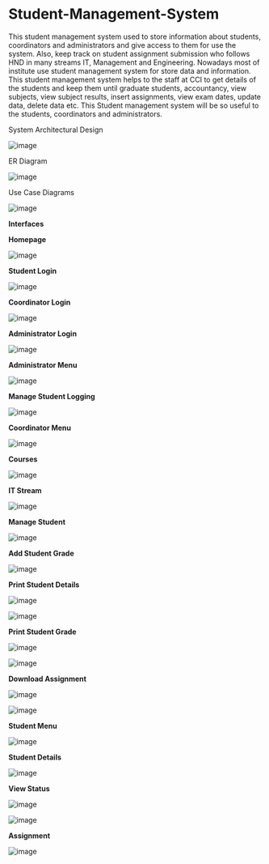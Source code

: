 # Student-Management-System

This student management system used to store information about students, coordinators and administrators and give access to them for use the system. Also, keep track on student assignment submission who follows HND in many streams IT, Management and Engineering. Nowadays most of institute use student management system for store data and information. This student management system helps to the staff at CCI to get details of the students and keep them until graduate students, accountancy, view subjects, view subject results, insert assignments, view exam dates, update data, delete data etc. This Student management system will be so useful to the students, coordinators and administrators.

System Architectural Design

![image](https://user-images.githubusercontent.com/69201980/120096828-3a509680-c14b-11eb-8409-25bea386e92a.png)

ER Diagram

![image](https://user-images.githubusercontent.com/69201980/120096890-7b48ab00-c14b-11eb-811d-f3391f9eabe7.png)

Use Case Diagrams

![image](https://user-images.githubusercontent.com/69201980/120096856-59e7bf00-c14b-11eb-8853-dbdbb77dcfe8.png)

<b>Interfaces </b>

<b>Homepage</b>

![image](https://user-images.githubusercontent.com/69201980/121675733-69fb8900-cad1-11eb-8cec-5291e9f2d5da.png)

<b>Student Login</b>

![image](https://user-images.githubusercontent.com/69201980/121675888-9f07db80-cad1-11eb-9dbf-7d7c88cd665a.png)

<b>Coordinator Login</b>

![image](https://user-images.githubusercontent.com/69201980/121675925-acbd6100-cad1-11eb-8d3f-5501df859ab0.png)

<b>Administrator Login</b>

![image](https://user-images.githubusercontent.com/69201980/121676022-c2cb2180-cad1-11eb-8dab-1fec464632aa.png)

<b>Administrator Menu</b>

![image](https://user-images.githubusercontent.com/69201980/121676090-da0a0f00-cad1-11eb-9739-43dfdc30fa04.png)

<b>Manage Student Logging</b>

![image](https://user-images.githubusercontent.com/69201980/121676172-f4dc8380-cad1-11eb-92c0-8b53d37f9e1e.png)

<b>Coordinator Menu</b>

![image](https://user-images.githubusercontent.com/69201980/121676284-12115200-cad2-11eb-8692-6ff153071499.png)

<b>Courses</b>

![image](https://user-images.githubusercontent.com/69201980/121676324-1dfd1400-cad2-11eb-9e28-04d4a353c226.png)

<b>IT Stream</b>

![image](https://user-images.githubusercontent.com/69201980/121676360-281f1280-cad2-11eb-8346-3674040329cf.png)

<b>Manage Student</b>

![image](https://user-images.githubusercontent.com/69201980/121676402-353c0180-cad2-11eb-80f4-df19c28cbebe.png)

<b>Add Student Grade</b>

![image](https://user-images.githubusercontent.com/69201980/121676429-3d943c80-cad2-11eb-88d7-5229007a5e59.png)

<b>Print Student Details</b>

![image](https://user-images.githubusercontent.com/69201980/121676452-471da480-cad2-11eb-8952-599ffdda6d48.png)

![image](https://user-images.githubusercontent.com/69201980/121676465-4be25880-cad2-11eb-9ab9-bbb7a7a0a589.png)

 <b>Print Student Grade</b>
 
 ![image](https://user-images.githubusercontent.com/69201980/121676497-556bc080-cad2-11eb-8b94-0e3cdf43c3cd.png)

![image](https://user-images.githubusercontent.com/69201980/121676512-58ff4780-cad2-11eb-95db-fd93cb71522d.png)

<b>Download Assignment</b>

![image](https://user-images.githubusercontent.com/69201980/121676534-61578280-cad2-11eb-8ff8-32e64f176f13.png)

![image](https://user-images.githubusercontent.com/69201980/121676549-64527300-cad2-11eb-949a-908390bde78c.png)

<b>Student Menu</b>

![image](https://user-images.githubusercontent.com/69201980/121676586-6c121780-cad2-11eb-8d0c-f219b0ae56d2.png)

<b>Student Details</b>

![image](https://user-images.githubusercontent.com/69201980/121676603-70d6cb80-cad2-11eb-8ddf-e44245f81e83.png)

<b>View Status</b>

![image](https://user-images.githubusercontent.com/69201980/121677003-f195c780-cad2-11eb-8cc9-7759e4d63ea6.png)

![image](https://user-images.githubusercontent.com/69201980/121677014-f5294e80-cad2-11eb-8c0e-3c83db691185.png)

<b>Assignment</b>

![image](https://user-images.githubusercontent.com/69201980/121676935-df1b8e00-cad2-11eb-8953-c21ca266b20e.png)





